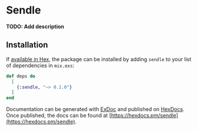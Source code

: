 # Sendle

**TODO: Add description**

## Installation

If [available in Hex](https://hex.pm/docs/publish), the package can be installed
by adding `sendle` to your list of dependencies in `mix.exs`:

```elixir
def deps do
  [
    {:sendle, "~> 0.1.0"}
  ]
end
```

Documentation can be generated with [ExDoc](https://github.com/elixir-lang/ex_doc)
and published on [HexDocs](https://hexdocs.pm). Once published, the docs can
be found at [https://hexdocs.pm/sendle](https://hexdocs.pm/sendle).

